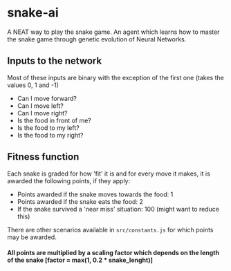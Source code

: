 # snake-ai

A NEAT way to play the snake game. An agent which learns how to master the snake game through genetic evolution of Neural Networks.

## Inputs to the network

Most of these inputs are binary with the exception of the first one (takes the values 0, 1 and -1)

  - Can I move forward?
  - Can I move left?
  - Can I move right?
  - Is the food in front of me?
  - Is the food to my left?
  - Is the food to my right?
 
## Fitness function

Each snake is graded for how 'fit' it is and for every move it makes, it is awarded the following points, if they apply:

  - Points awarded if the snake moves towards the food: 1
  - Points awarded if the snake eats the food: 2
  - If the snake survived a 'near miss' situation: 100  (might want to reduce this)

There are other scenarios available in `src/constants.js` for which points may be awarded.

#### All points are multiplied by a scaling factor which depends on the length of the snake [factor = max(1, 0.2 * snake_lenght)]
  
